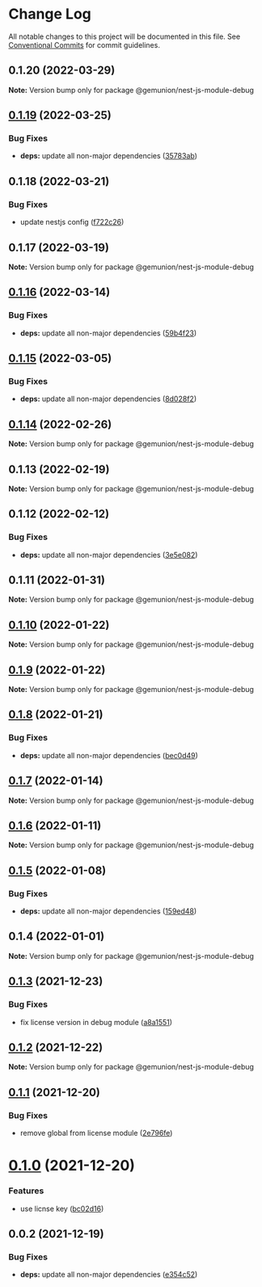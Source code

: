 # Change Log

All notable changes to this project will be documented in this file.
See [Conventional Commits](https://conventionalcommits.org) for commit guidelines.

## 0.1.20 (2022-03-29)

**Note:** Version bump only for package @gemunion/nest-js-module-debug





## [0.1.19](https://github.com/gemunion/nestjs-packages/compare/@gemunion/nest-js-module-debug@0.1.18...@gemunion/nest-js-module-debug@0.1.19) (2022-03-25)


### Bug Fixes

* **deps:** update all non-major dependencies ([35783ab](https://github.com/gemunion/nestjs-packages/commit/35783abb1093ec8fa0ed1a6602fadac6e9fcd507))





## 0.1.18 (2022-03-21)


### Bug Fixes

* update nestjs config ([f722c26](https://github.com/gemunion/nestjs-packages/commit/f722c268fdeaf0d6f961dd453be77f228ce34d63))





## 0.1.17 (2022-03-19)

**Note:** Version bump only for package @gemunion/nest-js-module-debug





## [0.1.16](https://github.com/gemunion/nestjs-packages/compare/@gemunion/nest-js-module-debug@0.1.15...@gemunion/nest-js-module-debug@0.1.16) (2022-03-14)


### Bug Fixes

* **deps:** update all non-major dependencies ([59b4f23](https://github.com/gemunion/nestjs-packages/commit/59b4f238b57d91447b14987b8ca43be54359d470))





## [0.1.15](https://github.com/gemunion/nestjs-packages/compare/@gemunion/nest-js-module-debug@0.1.14...@gemunion/nest-js-module-debug@0.1.15) (2022-03-05)


### Bug Fixes

* **deps:** update all non-major dependencies ([8d028f2](https://github.com/gemunion/nestjs-packages/commit/8d028f2e0ea10b5362aa0c5143035c0e3e720f0e))





## [0.1.14](https://github.com/gemunion/nestjs-packages/compare/@gemunion/nest-js-module-debug@0.1.13...@gemunion/nest-js-module-debug@0.1.14) (2022-02-26)

**Note:** Version bump only for package @gemunion/nest-js-module-debug





## 0.1.13 (2022-02-19)

**Note:** Version bump only for package @gemunion/nest-js-module-debug





## 0.1.12 (2022-02-12)


### Bug Fixes

* **deps:** update all non-major dependencies ([3e5e082](https://github.com/gemunion/nestjs-packages/commit/3e5e082d1b7ad6e2b45bf90d400a3afa776d6f2c))





## 0.1.11 (2022-01-31)

**Note:** Version bump only for package @gemunion/nest-js-module-debug





## [0.1.10](https://github.com/gemunion/nestjs-packages/compare/@gemunion/nest-js-module-debug@0.1.9...@gemunion/nest-js-module-debug@0.1.10) (2022-01-22)

**Note:** Version bump only for package @gemunion/nest-js-module-debug





## [0.1.9](https://github.com/gemunion/nestjs-packages/compare/@gemunion/nest-js-module-debug@0.1.8...@gemunion/nest-js-module-debug@0.1.9) (2022-01-22)

**Note:** Version bump only for package @gemunion/nest-js-module-debug





## [0.1.8](https://github.com/gemunion/nestjs-packages/compare/@gemunion/nest-js-module-debug@0.1.7...@gemunion/nest-js-module-debug@0.1.8) (2022-01-21)


### Bug Fixes

* **deps:** update all non-major dependencies ([bec0d49](https://github.com/gemunion/nestjs-packages/commit/bec0d49f011cf2f3a447bd0abcc239f330162f57))





## [0.1.7](https://github.com/gemunion/nestjs-packages/compare/@gemunion/nest-js-module-debug@0.1.6...@gemunion/nest-js-module-debug@0.1.7) (2022-01-14)

**Note:** Version bump only for package @gemunion/nest-js-module-debug





## [0.1.6](https://github.com/gemunion/nestjs-packages/compare/@gemunion/nest-js-module-debug@0.1.5...@gemunion/nest-js-module-debug@0.1.6) (2022-01-11)

**Note:** Version bump only for package @gemunion/nest-js-module-debug





## [0.1.5](https://github.com/gemunion/nestjs-packages/compare/@gemunion/nest-js-module-debug@0.1.4...@gemunion/nest-js-module-debug@0.1.5) (2022-01-08)


### Bug Fixes

* **deps:** update all non-major dependencies ([159ed48](https://github.com/gemunion/nestjs-packages/commit/159ed486815403ddfadd98a05ce51b6f0eadffed))





## 0.1.4 (2022-01-01)

**Note:** Version bump only for package @gemunion/nest-js-module-debug





## [0.1.3](https://github.com/gemunion/nestjs-packages/compare/@gemunion/nest-js-module-debug@0.1.2...@gemunion/nest-js-module-debug@0.1.3) (2021-12-23)


### Bug Fixes

* fix license version in debug module ([a8a1551](https://github.com/gemunion/nestjs-packages/commit/a8a155161d083cdadbfd3543ab3e28827a7d6657))





## [0.1.2](https://github.com/gemunion/nestjs-packages/compare/@gemunion/nest-js-module-debug@0.1.1...@gemunion/nest-js-module-debug@0.1.2) (2021-12-22)

**Note:** Version bump only for package @gemunion/nest-js-module-debug





## [0.1.1](https://github.com/gemunion/nestjs-packages/compare/@gemunion/nest-js-module-debug@0.1.0...@gemunion/nest-js-module-debug@0.1.1) (2021-12-20)


### Bug Fixes

* remove global from license module ([2e796fe](https://github.com/gemunion/nestjs-packages/commit/2e796fe1684c8f1af777076292d82770d67399c9))





# [0.1.0](https://github.com/gemunion/nestjs-packages/compare/@gemunion/nest-js-module-debug@0.0.2...@gemunion/nest-js-module-debug@0.1.0) (2021-12-20)


### Features

* use licnse key ([bc02d16](https://github.com/gemunion/nestjs-packages/commit/bc02d1640b896610a65754957526c5c4f0907bb7))





## 0.0.2 (2021-12-19)


### Bug Fixes

* **deps:** update all non-major dependencies ([e354c52](https://github.com/gemunion/nestjs-packages/commit/e354c52df8d33b4330c39bbb25fd8d557536f628))
